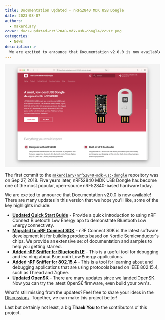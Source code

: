 ```yaml
---
title: Documentation Updated - nRF52840 MDK USB Dongle
date: 2023-08-07
authors:
  - makerdiary
cover: docs-updated-nrf52840-mdk-usb-dongle/cover.png
categories:
  - News
description: >
  We are excited to announce that Documentation v2.0.0 is now available! There are many updates in this version that we hope you'll like.
---
```


![](cover.png)

The first commit to the [`makerdiary/nrf52840-mdk-usb-dongle`](https://github.com/makerdiary/nrf52840-mdk-usb-dongle) repository was on Sep 27, 2018. Five years later, nRF52840 MDK USB Dongle has become one of the most popular, open-source nRF52840-based hardware today.

We are excited to announce that Documentation v2.0.0 is now available! There are many updates in this version that we hope you'll like, some of the key highlights include:

- [__Updated Quick Start Guide__](https://wiki.makerdiary.com/nrf52840-mdk-usb-dongle/getting-started/) - Provide a quick introduction to using nRF Connect Bluetooth Low Energy app to demonstrate Bluetooth Low Energy connectivity.
- [__Migrated to nRF Connect SDK__](https://wiki.makerdiary.com/nrf52840-mdk-usb-dongle/guides/ncs/) - nRF Connect SDK is the latest software development kit for building products based on Nordic Semiconductor's chips. We provide an extensive set of documentation and samples to help you getting started.
- [__Added nRF Sniffer for Bluetooth LE__](https://wiki.makerdiary.com/nrf52840-mdk-usb-dongle/guides/ble-sniffer/) - This is a useful tool for debugging and learning about Bluetooth Low Energy applications.
- [__Added nRF Sniffer for 802.15.4__](https://wiki.makerdiary.com/nrf52840-mdk-usb-dongle/guides/nrf802154-sniffer/) - This is a tool for learning about and debugging applications that are using protocols based on IEEE 802.15.4, such as Thread and Zigbee.
- [__Updated OpenSK__](https://wiki.makerdiary.com/nrf52840-mdk-usb-dongle/guides/opensk/) - There are many updates since we landed OpenSK. Now you can try the latest OpenSK firmware, even build your own's.

What's still missing from the updates? Feel free to share your ideas in the [Discussions](https://github.com/makerdiary/nrf52840-mdk-usb-dongle/discussions). Together, we can make this project better!

Last but certainly not least, a big __Thank You__ to the contributors of this project.
